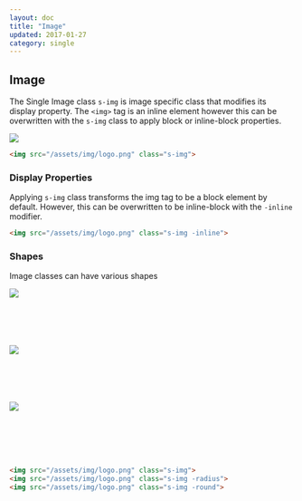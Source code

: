 ```yaml
---
layout: doc
title: "Image"
updated: 2017-01-27
category: single
---
```


## Image

The Single Image class `s-img` is image specific class that modifies its display property. The `<img>` tag is an inline element however this can be overwritten with the `s-img` class to apply block or inline-block properties.

<div class="s-thumb -large">
  <img src="{{site.baseurl}}/assets/img/logo.png" class="s-img">
</div>

```html
<img src="/assets/img/logo.png" class="s-img">
```

### Display Properties

Applying `s-img` class transforms the img tag to be a block element by default. However, this can be overwritten to be inline-block with the `-inline` modifier.

```html
<img src="/assets/img/logo.png" class="s-img -inline">
```

### Shapes

Image classes can have various shapes

<div class="u-dist-small">
  <div style="width: 100px; height: 100px;">
    <img src="{{site.baseurl}}/assets/img/logo.png" class="s-img">
  </div>

  <div style="width: 100px; height: 100px;">
    <img src="{{site.baseurl}}/assets/img/logo.png" class="s-img -radius">
  </div>

  <div style="width: 100px; height: 100px;">
    <img src="{{site.baseurl}}/assets/img/logo.png" class="s-img -round">
  </div>
</div>

```html
<img src="/assets/img/logo.png" class="s-img">
<img src="/assets/img/logo.png" class="s-img -radius">
<img src="/assets/img/logo.png" class="s-img -round">
```
